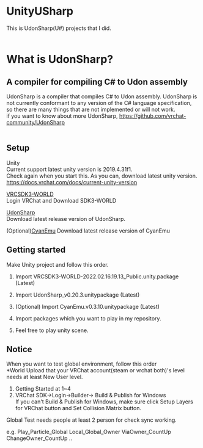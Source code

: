 # UnityUSharp
This is UdonSharp(U#) projects that I did.</br></br>

# What is UdonSharp?
## A compiler for compiling C# to Udon assembly
UdonSharp is a compiler that compiles C# to Udon assembly. UdonSharp is not currently conformant to any version of the C# language specification, so there are many things that are not implemented or will not work.</br>
if you want to know about more UdonSharp, https://github.com/vrchat-community/UdonSharp </br>  </br> 

## Setup</br>
Unity   
Current support latest unity version is 2019.4.31f1.</br>
Check again when you start this. As you can, download latest unity version.</br>
https://docs.vrchat.com/docs/current-unity-version</br>

[VRCSDK3-WORLD]</br>
Login VRChat and Download SDK3-WORLD 

[UdonSharp]</br>
Download latest release version of UdonSharp.

(Optional)[CyanEmu]
Download latest release version of CyanEmu

## Getting started

Make Unity project and follow this order.

1. Import VRCSDK3-WORLD-2022.02.16.19.13_Public.unity.package (Latest)

2. Import UdonSharp_v0.20.3.unitypackage (Latest)

3. (Optional) Import CyanEmu.v0.3.10.unitypackage (Latest)

4. Import packages which you want to play in my repository.

5. Feel free to play unity scene.

## Notice
When you want to test global environment, follow this order</br>
*World Upload that your VRChat account(steam or vrchat both)'s level needs at least New User level.
1. Getting Started at 1~4</br>
2. VRChat SDK->Login->Builder-> Build & Publish for Windows</br>
If you can't Build & Publish for Windows, make sure click Setup Layers for VRChat button and Set Collision Matrix button. 

Global Test needs people at least 2 person for check sync working.

e.g. Play_Particle_Global Local_Global_Owner
     ViaOwner_CountUp
     ChangeOwner_CountUp 
	..

[VRCSDK3-WORLD]:https://vrchat.com/home/download
[UdonSharp]:https://github.com/vrchat-community/UdonSharp/releases/tag/v0.20.3
[CyanEmu]:https://github.com/CyanLaser/CyanEmu/releases/tag/v0.3.10
